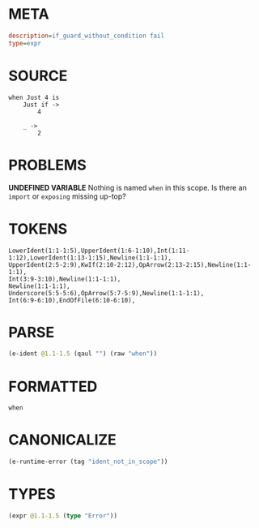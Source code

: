 # META
~~~ini
description=if_guard_without_condition fail
type=expr
~~~
# SOURCE
~~~roc
when Just 4 is
    Just if ->
        4

    _ ->
        2
~~~
# PROBLEMS
**UNDEFINED VARIABLE**
Nothing is named `when` in this scope.
Is there an `import` or `exposing` missing up-top?

# TOKENS
~~~zig
LowerIdent(1:1-1:5),UpperIdent(1:6-1:10),Int(1:11-1:12),LowerIdent(1:13-1:15),Newline(1:1-1:1),
UpperIdent(2:5-2:9),KwIf(2:10-2:12),OpArrow(2:13-2:15),Newline(1:1-1:1),
Int(3:9-3:10),Newline(1:1-1:1),
Newline(1:1-1:1),
Underscore(5:5-5:6),OpArrow(5:7-5:9),Newline(1:1-1:1),
Int(6:9-6:10),EndOfFile(6:10-6:10),
~~~
# PARSE
~~~clojure
(e-ident @1.1-1.5 (qaul "") (raw "when"))
~~~
# FORMATTED
~~~roc
when
~~~
# CANONICALIZE
~~~clojure
(e-runtime-error (tag "ident_not_in_scope"))
~~~
# TYPES
~~~clojure
(expr @1.1-1.5 (type "Error"))
~~~
